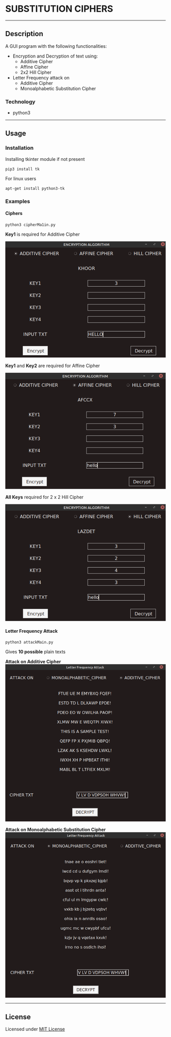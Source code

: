 # SUBSTITUTION CIPHERS

  ---

## Description

A GUI program with the following functionalities:
- Encryption and Decryption of text using:
  - Additive Cipher
  - Affine Cipher
  - 2x2 Hill Cipher 
- Letter Frequency attack on 
  - Additive Cipher
  - Monoalphabetic Substitution Cipher

### Technology

- python3
---

## Usage

### Installation

Installing tkinter module if not present 
```
pip3 install tk
```
For linux users
```
apt-get install python3-tk
```
### Examples

#### Ciphers

```
python3 cipherMa1in.py
```
**Key1** is required for Additive Cipher


![](images/additive.png)

**Key1** and **Key2** are required for Affine Cipher

  
![](images/affine.png)

**All Keys** required for 2 x 2 Hill Cipher

  
![](images/hill.png)

#### Letter Frequency Attack

```
python3 attackMain.py
```

Gives **10 possible** plain texts

**Attack on Additive Cipher**
![](images/additiveAttack.png)

**Attack on Monoalphabetic Substitution Cipher**
![](images/monoalphabeticAttack.png)

---

## License

Licensed under [MIT License](license)



